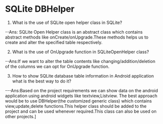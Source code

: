 # SQLite DBHelper

1. What is the use of SQLite open helper class in SQLite?

--Ans: SQLite Open Helper class is an abstract class which contains abstract methods like onCreate/onUpgrade.These methods helps us to create and alter the specified table respectively.

2. What is the use of OnUpgrade function in SQLiteOpenHelper class?

--Ans:If we want to alter the table contents like changing/addition/deletion of the columns  we can opt for OnUpgrade function.


3. How to show SQLite database table information in Android application what is the best way to do it?

---Ans:Based on the project requirements we can show data on the android application using android widgets like textview,Listview.
The best approach would be to use DBHelper(the customized generic class) which contains view,update,delete functions.This helper class should be added to the project and can be used whenever required.This class can also be used on other projects.]
